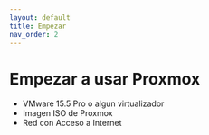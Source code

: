 ```yaml
---
layout: default
title: Empezar
nav_order: 2
---
```


# Empezar a usar Proxmox  

* VMware 15.5 Pro o algun virtualizador
* Imagen ISO de Proxmox
* Red con Acceso a Internet